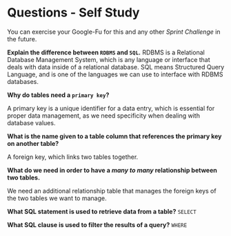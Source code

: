 # Questions - Self Study

You can exercise your Google-Fu for this and any other _Sprint Challenge_ in the future.

**Explain the difference between `RDBMS` and `SQL`.**
RDBMS is a Relational Database Management System, which is any language or interface that deals with data inside of a relational database. SQL means Structured Query Language, and is one of the languages we can use to interface with RDBMS databases.


**Why do tables need a `primary key`?**

A primary key is a unique identifier for a data entry, which is essential for proper data management, as we need specificity when dealing with database values.

**What is the name given to a table column that references the primary key on another table?**

A foreign key, which links two tables together.

**What do we need in order to have a _many to many_ relationship between two tables.**

We need an additional relationship table that manages the foreign keys of the two tables we want to manage.


**What SQL statement is used to retrieve data from a table?**
`SELECT`

**What SQL clause is used to filter the results of a query?**
`WHERE`